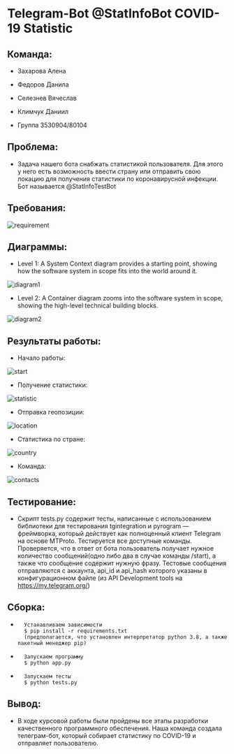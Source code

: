 # Telegram-Bot @StatInfoBot COVID-19 Statistic


## Команда:

- Захарова Алена

- Федоров Данила

- Селезнев Вячеслав

- Климчук Даниил

- Группа 3530904/80104


## Проблема:

- Задача нашего бота снабжать статистикой пользователя. Для этого у него есть возможность ввести страну или отправить свою локацию для получения статистики по коронавирусной инфекции. Бот называется @StatInfoTestBot


## Требования:

![requirement](/docs/Screenshots/requirement.JPG)


## Диаграммы:

- Level 1: A System Context diagram provides a starting point, showing how the software system in scope fits into the world around it.

![diagram1](/docs/Screenshots/diagram1.JPG)

- Level 2: A Container diagram zooms into the software system in scope, showing the high-level technical building blocks.

![diagram2](/docs/Screenshots/diagram2.JPG)


## Результаты работы:

- Начало работы:

![start](/docs/Screenshots/start.JPG)

- Получение статистики:

![statistic](/docs/Screenshots/statistic.JPG)

- Отправка геопозиции:

![location](/docs/Screenshots/location.JPG)

- Статистика по стране:

![country](/docs/Screenshots/country.JPG)

- Команда:

![contacts](/docs/Screenshots/contacts.JPG)


## Тестирование:

- Скрипт tests.py содержит тесты, написанные с использованием библиотеки для тестирования tgintegration и pyrogram — фреймворка, который действует как полноценный клиент Telegram на основе MTProto.
Тестируется все доступные команды. Проверяется, что в ответ от бота пользователь получает нужное количество сообщений(одно либо два в случае команды /start), а также что сообщение содержит нужную фразу.
Тестовые сообщения отправляются с аккаунта, api_id и api_hash которого указаны в конфигурационном файле (из API Development tools на https://my.telegram.org/)


## Сборка:

- 		Устанавливаем зависимости
		$ pip install -r requirements.txt
		(предполагается, что установлен интерпретатор python 3.8, а также пакетный менеджер pip)
		
- 		Запускаем программу
		$ python app.py
		
- 		Запускаем тесты
		$ python tests.py


## Вывод:

- В ходе курсовой работы были пройдены все этапы разработки качественного программного обеспечения. Наша команда создала телеграм-бот, который собирает статистику по COVID-19 и отправляет пользователю.



